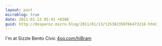 ```yaml
---
layout: post
microblog: true
date: 2011-01-13 05:43 +0300
guid: http://desparoz.micro.blog/2011/01/13/t25382350766473216.html
---
```

I'm at Sizzle Bento Civic [4sq.com/hiBram](http://4sq.com/hiBram)
